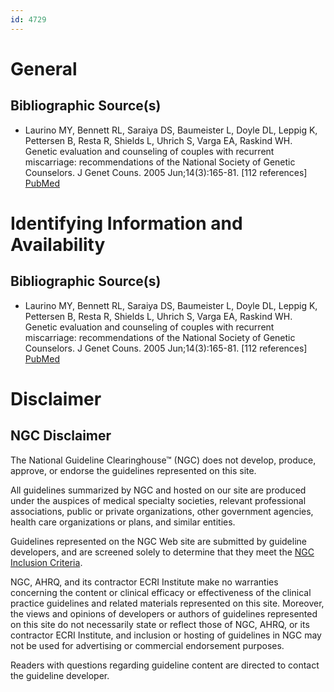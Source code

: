 ```yaml
---
id: 4729
---
```


# General

## Bibliographic Source(s)

- Laurino MY, Bennett RL, Saraiya DS, Baumeister L, Doyle DL, Leppig K, Pettersen B, Resta R, Shields L, Uhrich S, Varga EA, Raskind WH. Genetic evaluation and counseling of couples with recurrent miscarriage: recommendations of the National Society of Genetic Counselors. J Genet Couns. 2005 Jun;14(3):165-81. [112 references] [ PubMed ](http://www.ncbi.nlm.nih.gov/entrez/query.fcgi?cmd=Retrieve&db=pubmed&dopt=Abstract&list_uids=15959648)

# Identifying Information and Availability

## Bibliographic Source(s)

- Laurino MY, Bennett RL, Saraiya DS, Baumeister L, Doyle DL, Leppig K, Pettersen B, Resta R, Shields L, Uhrich S, Varga EA, Raskind WH. Genetic evaluation and counseling of couples with recurrent miscarriage: recommendations of the National Society of Genetic Counselors. J Genet Couns. 2005 Jun;14(3):165-81. [112 references] [ PubMed ](http://www.ncbi.nlm.nih.gov/entrez/query.fcgi?cmd=Retrieve&db=pubmed&dopt=Abstract&list_uids=15959648)

# Disclaimer

## NGC Disclaimer

The National Guideline Clearinghouse™ (NGC) does not develop, produce, approve, or endorse the guidelines represented on this site.

All guidelines summarized by NGC and hosted on our site are produced under the auspices of medical specialty societies, relevant professional associations, public or private organizations, other government agencies, health care organizations or plans, and similar entities.

Guidelines represented on the NGC Web site are submitted by guideline developers, and are screened solely to determine that they meet the [NGC Inclusion Criteria](/help-and-about/summaries/inclusion-criteria).

NGC, AHRQ, and its contractor ECRI Institute make no warranties concerning the content or clinical efficacy or effectiveness of the clinical practice guidelines and related materials represented on this site. Moreover, the views and opinions of developers or authors of guidelines represented on this site do not necessarily state or reflect those of NGC, AHRQ, or its contractor ECRI Institute, and inclusion or hosting of guidelines in NGC may not be used for advertising or commercial endorsement purposes.

Readers with questions regarding guideline content are directed to contact the guideline developer.

